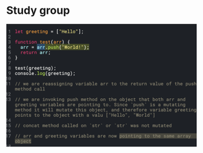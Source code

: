 # Study group

![Study%20group%20fc80d471c6e64f1ebd8c076356f64529/Screen_Shot_2020-08-03_at_10.31.37_AM.png](Study%20group%20fc80d471c6e64f1ebd8c076356f64529/Screen_Shot_2020-08-03_at_10.31.37_AM.png)